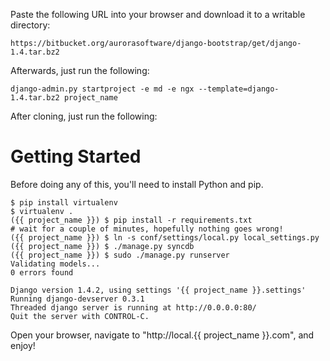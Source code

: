 Paste the following URL into your browser and download it to a writable directory:

    https://bitbucket.org/aurorasoftware/django-bootstrap/get/django-1.4.tar.bz2

Afterwards, just run the following:

    django-admin.py startproject -e md -e ngx --template=django-1.4.tar.bz2 project_name

After cloning, just run the following:

Getting Started
===============

Before doing any of this, you'll need to install Python and pip.

    $ pip install virtualenv
    $ virtualenv .
    ({{ project_name }}) $ pip install -r requirements.txt
    # wait for a couple of minutes, hopefully nothing goes wrong!
    ({{ project_name }}) $ ln -s conf/settings/local.py local_settings.py
    ({{ project_name }}) $ ./manage.py syncdb
    ({{ project_name }}) $ sudo ./manage.py runserver
    Validating models...
    0 errors found

    Django version 1.4.2, using settings '{{ project_name }}.settings'
    Running django-devserver 0.3.1
    Threaded django server is running at http://0.0.0.0:80/
    Quit the server with CONTROL-C.

Open your browser, navigate to "http://local.{{ project_name }}.com", and enjoy!

